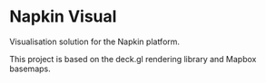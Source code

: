 # Napkin Visual

Visualisation solution for the Napkin platform.

This project is based on the deck.gl rendering library and Mapbox basemaps.
